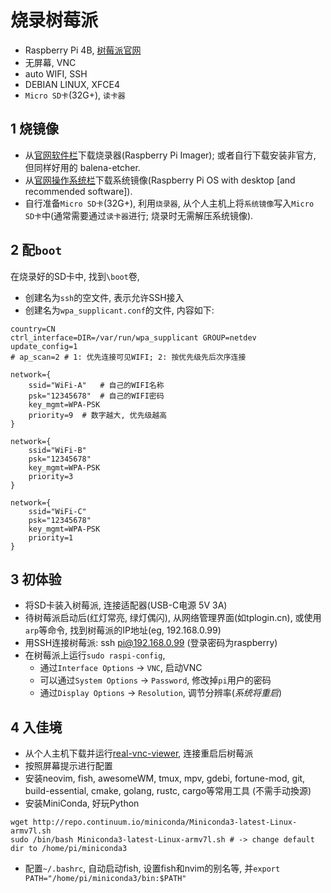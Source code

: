 # 烧录树莓派 

- Raspberry Pi 4B, [树莓派官网](https://www.raspberrypi.org/)
- 无屏幕, VNC
- auto WIFI, SSH
- DEBIAN LINUX, XFCE4
- `Micro SD卡`(32G+), `读卡器`

## 1 烧镜像
- 从[官网软件栏](https://www.raspberrypi.org/software/)下载烧录器(Raspberry Pi Imager); 或者自行下载安装非官方, 但同样好用的 balena-etcher.
- 从[官网操作系统栏](https://www.raspberrypi.org/software/operating-systems/)下载系统镜像(Raspberry Pi OS with desktop [and recommended software]).
- 自行准备`Micro SD卡`(32G+), 利用`烧录器`, 从个人主机上将`系统镜像`写入`Micro SD卡`中(通常需要通过`读卡器`进行; 烧录时无需解压系统镜像).

## 2 配`boot`
在烧录好的SD卡中, 找到`\boot`卷, 
- 创建名为`ssh`的空文件, 表示允许SSH接入
- 创建名为`wpa_supplicant.conf`的文件, 内容如下:
```
country=CN
ctrl_interface=DIR=/var/run/wpa_supplicant GROUP=netdev
update_config=1
# ap_scan=2 # 1: 优先连接可见WIFI; 2: 按优先级先后次序连接

network={
    ssid="WiFi-A"   # 自己的WIFI名称
    psk="12345678"  # 自己的WIFI密码
    key_mgmt=WPA-PSK
    priority=9  # 数字越大, 优先级越高
}

network={
    ssid="WiFi-B"
    psk="12345678"
    key_mgmt=WPA-PSK
    priority=3
}

network={
    ssid="WiFi-C"
    psk="12345678"
    key_mgmt=WPA-PSK
    priority=1
}
```

## 3 初体验
- 将SD卡装入树莓派, 连接适配器(USB-C电源 5V 3A)
- 待树莓派启动后(红灯常亮, 绿灯偶闪), 从网络管理界面(如tplogin.cn), 或使用`arp`等命令, 找到树莓派的IP地址(eg, 192.168.0.99)
- 用SSH连接树莓派: ssh pi@192.168.0.99 (登录密码为raspberry)
- 在树莓派上运行`sudo raspi-config`, 
  + 通过`Interface Options` -> `VNC`, 启动VNC
  + 可以通过`System Options` -> `Password`, 修改掉`pi`用户的密码
  + 通过`Display Options` -> `Resolution`, 调节分辨率(*系统将重启*)

## 4 入佳境
- 从个人主机下载并运行[real-vnc-viewer](https://www.realvnc.com/en/connect/download/viewer/), 连接重启后树莓派
- 按照屏幕提示进行配置
- 安装neovim, fish, awesomeWM, tmux, mpv, gdebi, fortune-mod, git, build-essential, cmake, golang, rustc, cargo等常用工具 (不需手动換源)
- 安装MiniConda, 好玩Python
```
wget http://repo.continuum.io/miniconda/Miniconda3-latest-Linux-armv7l.sh
sudo /bin/bash Miniconda3-latest-Linux-armv7l.sh # -> change default dir to /home/pi/miniconda3
```
- 配置`~/.bashrc`, 自动启动fish, 设置fish和nvim的别名等, 并`export PATH="/home/pi/miniconda3/bin:$PATH"`
